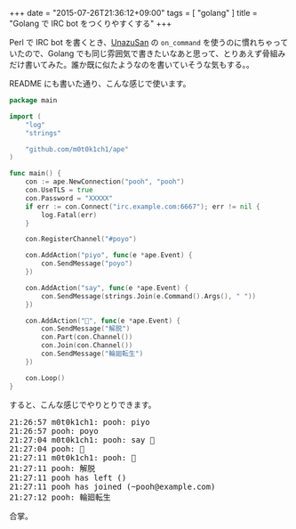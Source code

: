 +++
date = "2015-07-26T21:36:12+09:00"
tags = [ "golang" ]
title = "Golang で IRC bot をつくりやすくする"
+++

Perl で IRC bot を書くとき、[UnazuSan](https://github.com/Songmu/p5-UnazuSan) の `on_command` を使うのに慣れちゃっていたので、Golang でも同じ雰囲気で書きたいなあと思って、とりあえず骨組みだけ書いてみた。誰か既に似たようなのを書いていそうな気もする。。

<div class="github-card" data-github="m0t0k1ch1/ape" data-width="300" data-height="150" data-theme="default"></div>
<script src="http://lab.lepture.com/github-cards/widget.js"></script>

<!--more-->

README にも書いた通り、こんな感じで使います。

``` go
package main

import (
    "log"
    "strings"

    "github.com/m0t0k1ch1/ape"
)

func main() {
    con := ape.NewConnection("pooh", "pooh")
    con.UseTLS = true
    con.Password = "XXXXX"
    if err := con.Connect("irc.example.com:6667"); err != nil {
        log.Fatal(err)
    }

    con.RegisterChannel("#poyo")

    con.AddAction("piyo", func(e *ape.Event) {
        con.SendMessage("poyo")
    })

    con.AddAction("say", func(e *ape.Event) {
        con.SendMessage(strings.Join(e.Command().Args(), " "))
    })

    con.AddAction("🙏", func(e *ape.Event) {
        con.SendMessage("解脱")
        con.Part(con.Channel())
        con.Join(con.Channel())
        con.SendMessage("輪廻転生")
    })

    con.Loop()
}
```

すると、こんな感じでやりとりできます。

<pre>
21:26:57 m0t0k1ch1: pooh: piyo
21:26:57 pooh: poyo
21:27:04 m0t0k1ch1: pooh: say 🙏
21:27:04 pooh: 🙏
21:27:11 m0t0k1ch1: pooh: 🙏
21:27:11 pooh: 解脱
21:27:11 pooh has left ()
21:27:11 pooh has joined (~pooh@example.com)
21:27:12 pooh: 輪廻転生
</pre>

合掌。
